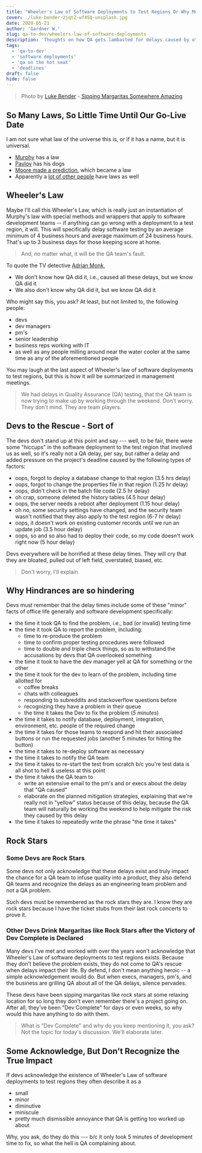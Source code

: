 ```yaml
---
title: "Wheeler's Law of Software Deployments to Test Regions Or Why Most Testing Starts are Delayed between 4 and 24 Business Hours"
cover: ./luke-bender-2jqtZ-wf45Q-unsplash.jpg
date: 2020-05-21
author: 'Gardner W.'
slug: qa-to-dev/wheelers-law-of-software-deployments
description: 'Thoughts on how QA gets lambasted for delays caused by others'
tags:
  - 'qa-to-dev'
  - 'software deployments'
  - 'qa on the hot seat'
  - 'deadlines'
draft: false
hide: false
---
```


> Photo by [Luke Bender](https://unsplash.com/@lukebender) - [Sipping Margaritas Somewhere Amazing](https://unsplash.com/photos/2jqtZ-wf45Q)

## So Many Laws, So Little Time Until Our Go-Live Date

I am not sure what law of the universe this is, or if it has a name, but it is universal. 
 - [Murphy](https://en.wikipedia.org/wiki/Murphy%27s_law) has a law
 - [Pavlov](https://en.wikipedia.org/wiki/Classical_conditioning) has his dogs
 - [Moore made a prediction](https://en.wikipedia.org/wiki/Moore%27s_law), which became a law
 - Apparently a [lot of other people](https://en.wikipedia.org/wiki/List_of_eponymous_laws) have laws as well

## Wheeler's Law 

Maybe I'll call this Wheeler's Law, which is really just an instantiation of Murphy's law with special methods and wrappers that apply to software development teams -- if anything can go wrong with a deployment to a test region, it will. This will specifically delay software testing by an average minimum of 4 business hours and average maximum of 24 business hours. That's up to 3 business days for those keeping score at home. 

> And, no matter what, it will be the QA team's fault. 

To quote the TV detective [Adrian Monk](https://en.wikipedia.org/wiki/Adrian_Monk), 
 - We don't know how QA did it, i.e., caused all these delays, but we know QA did it 
 - We also don't know why QA did it, but we know QA did it 

Who might say this, you ask? At least, but not limited to, the following people: 
 - devs
 - dev managers 
 - pm's 
 - senior leadership
 - business reps working with IT
 - as well as any people milling around near the water cooler at the same time as any of the aforementioned people 

You may laugh at the last aspect of Wheeler's law of software deployments to test regions, but this is how it will be summarized in management meetings. 

> We had delays in Quality Assurance (QA) testing, that the QA team is now trying to make up by working through the weekend. Don't worry. They don't mind. They are team players. 

## Devs to the Rescue - Sort of 

The devs don't stand up at this point and say --- well, to be fair, there were some "hiccups" in the software deployment to the test region that involved us as well, so it's really not a QA delay, per say, but rather a delay and added pressure on the project's deadline caused by the following types of factors:

 - oops, forgot to deploy a database change to that region (3.5 hrs delay) 
 - oops, forgot to change the properties file in that region (1.25 hr delay) 
 - oops, didn't check in the batch file code (2.5 hr delay) 
 - oh crap, someone deleted the history tables (4.5 hour delay) 
 - oops, the server needs a reboot after deployment (1.15 hour delay) 
 - oh no, some security settings have changed, and the security team wasn't notified that they also apply to the test region (6-7 hr delay)
 - oops, it doesn't work on existing customer records until we run an update job (3.5 hour delay)
 - oops, so and so also had to deploy their code, so my code doesn't work right now (5 hour delay) 

Devs everywhere will be horrified at these delay times. They will cry that they are bloated, pulled out of left field, overstated, biased, etc. 

> Don't worry, I'll explain

## Why Hindrances are so hindering

Devs must remember that the delay times include some of these "minor" facts of office life generally and software development specifically: 
 - the time it took QA to find the problem, i.e., bad (or invalid) testing time
 - the time it took QA to report the problem, including:
    - time to re-produce the problem
    - time to confirm proper testing procedures were followed
    - time to double and triple check things, so as to withstand the accusations by devs that QA overlooked something 
 - the time it took to have the dev manager yell at QA for something or the other
 - the time it took for the dev to learn of the problem, including time allotted for 
   - coffee breaks
   - chats with colleagues 
   - responding to subreddits and stackoverflow questions before 
   - recognizing they have a problem in their queue
   - the time it takes the Dev to fix the problem (*5 minutes*)
 - the time it takes to notify database, deployment, integration, environment, etc. people of the required change
 - the time it takes for those teams to respond and hit their associated buttons or run the requested jobs (another 5 minutes for hitting the button)
 - the time it takes to re-deploy software as necessary
 - the time it takes to notify the QA team
 - the time it takes to re-start the test from scratch b/c you're test data is all shot to hell & useless at this point
 - the time it takes the QA team to 
   - write an extensive email to the pm's and or execs about the delay that "QA caused" 
   - elaborate on the planned mitigation strategies, explaining that we're really not in "yellow" status because of this delay, because the QA team will naturally be working the weekend to help mitigate the risk they caused by this delay
 - the time it takes to repeatedly write the phrase "the time it takes" 

## Rock Stars 

### Some Devs are Rock Stars

Some devs not only acknowledge that these delays exist and truly impact the chance for a QA team to infuse quality into a product, they also defend QA teams and recognize the delays as an engineering team problem and not a QA problem. 

Such devs must be remembered as the rock stars they are. I know they are rock stars because I have the ticket stubs from their last rock concerts to prove it.

### Other Devs Drink Margaritas like Rock Stars after the Victory of Dev Complete is Declared

Many devs I've met and worked with over the years won't acknowledge that Wheeler's Law of software deployments to test regions exists. Because they don't believe the problem exists, they do not come to QA's rescue when delays impact their life. By defend, I don't mean anything heroic -- a simple acknowledgement would do. But when execs, managers, pm's, and the business are grilling QA about all of the QA delays, silence pervades. 

These devs have been sipping margaritas like rock stars at some relaxing location for so long they don't even remember there's a project going on. After all, they've been "Dev Complete" for days or even weeks, so why would this have anything to do with them.

> What is "Dev Complete" and why do you keep mentioning it, you ask? Not the topic for today's discussion. We'll elaborate later.

## Some Acknowledge, But Don't Recognize the True Impact

If devs acknowledge the existence of Wheeler's Law of software deployments to test regions they often describe it as a 
 - small
 - minor
 - diminutive
 - miniscule 
 - pretty much dismissible annoyance that QA is getting too worked up about 

Why, you ask, do they do this --- b/c it only took 5 minutes of development time to fix, so what the hell is QA complaining about. 
